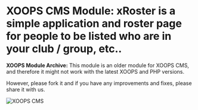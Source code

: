 # XOOPS CMS Module: xRoster is a simple application and roster page for people to be listed who are in your club / group, etc..

**XOOPS Module Archive:** This module is an older module for XOOPS CMS, and therefore it might not work with the latest XOOPS and PHP versions. 

However, please fork it and if you have any improvements and fixes, please share it with us. 

![XOOPS CMS](https://avatars2.githubusercontent.com/u/12771439?v=3&s=200)